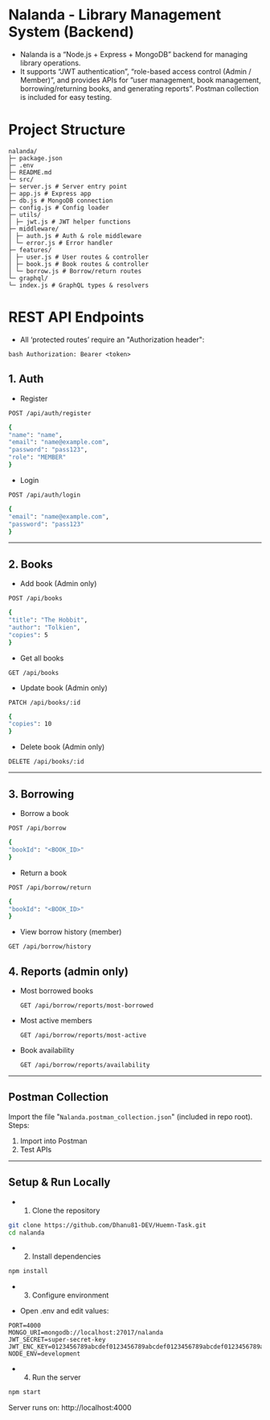 # Nalanda - Library Management System (Backend)

* Nalanda is a “Node.js + Express + MongoDB” backend for managing library operations.  
* It supports “JWT authentication”, “role-based access control (Admin / Member)”, and provides APIs for ”user management, book management, borrowing/returning books, and generating reports”. Postman collection is included for easy testing.
# Project Structure
```
nalanda/
├─ package.json
├─ .env
├─ README.md
└─ src/
├─ server.js # Server entry point
├─ app.js # Express app
├─ db.js # MongoDB connection
├─ config.js # Config loader
├─ utils/
│ ├─ jwt.js # JWT helper functions
├─ middleware/
│ ├─ auth.js # Auth & role middleware
│ └─ error.js # Error handler
├─ features/
│ ├─ user.js # User routes & controller
│ ├─ book.js # Book routes & controller
│ └─ borrow.js # Borrow/return routes
└─ graphql/
└─ index.js # GraphQL types & resolvers
```
# REST API Endpoints

* All ‘protected routes’ require an "Authorization header":  

```bash Authorization: Bearer <token>```

## 1. Auth

* Register
``` 
POST /api/auth/register
```
``` bash
{
"name": "name",
"email": "name@example.com",
"password": "pass123",
"role": "MEMBER"
}
```

* Login

```
POST /api/auth/login
```
```bash
{
"email": "name@example.com",
"password": "pass123"
}
```

---

## 2. Books
- Add book (Admin only)
```
POST /api/books
```
```bash
{
"title": "The Hobbit",
"author": "Tolkien",
"copies": 5
}
```

- Get all books
```
GET /api/books
```

- Update book (Admin only)
```
PATCH /api/books/:id
```
```bash
{
"copies": 10
}
```
- Delete book (Admin only)
```
DELETE /api/books/:id
```
---

## 3. Borrowing
- Borrow a book
```
POST /api/borrow
```
```bash
{
"bookId": "<BOOK_ID>"
}
```
- Return a book
```
POST /api/borrow/return
```
```bash
{
"bookId": "<BOOK_ID>"
}
```
- View borrow history (member)
```
GET /api/borrow/history
```
## 4. Reports (admin only)
- Most borrowed books  
  ```
  GET /api/borrow/reports/most-borrowed
  ```
- Most active members  
  ```
  GET /api/borrow/reports/most-active
  ```
- Book availability  
  ```
  GET /api/borrow/reports/availability
  ```

---

## Postman Collection

Import the file "`Nalanda.postman_collection.json`" (included in repo root).  
Steps:
1. Import into Postman  
2. Test APIs

---

## Setup & Run Locally

- 1. Clone the repository
```bash
git clone https://github.com/Dhanu81-DEV/Huemn-Task.git
cd nalanda
```
- 2. Install dependencies
```bash
npm install
```
- 3. Configure environment
* Open .env and edit values:
```
PORT=4000
MONGO_URI=mongodb://localhost:27017/nalanda
JWT_SECRET=super-secret-key
JWT_ENC_KEY=0123456789abcdef0123456789abcdef0123456789abcdef0123456789abcdef
NODE_ENV=development
```
- 4. Run the server
```bash
npm start
```
Server runs on: http://localhost:4000
